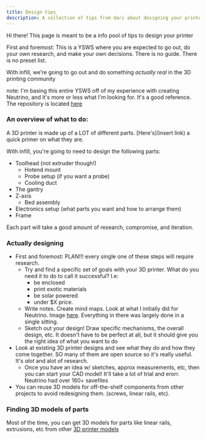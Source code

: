 ```yaml
---
title: Design tips
description: A collection of tips from dari about designing your printer
---
```



Hi there! This page is meant to be a info pool of tips to design your printer


First and foremost: This is a YSWS where you are expected to go out, do your own research, and make your own decisions. There is no guide. There is no preset list.

With infill, we're going to go out and do something *actually real* in the 3D printing community

note: I'm basing this entire YSWS off of my experience with creating Neutrino, and it's more or less what I'm looking for. It's a good reference. The repository is located [here](https://github.com/the-openary/neutrino)


### An overview of what to do:
A 3D printer is made up of a LOT of different parts. [Here's](insert link) a quick primer on what they are.

With infill, you're going to need to design the following parts:
- Toolhead (not extruder though!)
    - Hotend mount
    - Probe setup (if you want a probe)
    - Cooling duct
- The gantry
- Z-axis
    - Bed assembly
- Electronics setup (what parts you want and how to arrange them)
- Frame

Each part will take a good amount of research, compromise, and iteration.



### Actually designing
- First and foremost: PLAN!!! every single one of these steps will require research.
    - Try and find a specific set of goals with your 3D printer. What do you need it to do to call it successful? I.e:
        - be enclosed
        - print exotic materials
        - be solar powered
        - under $X price.
    - Write notes. Create mind maps. Look at what I initially did for Neutrino. Image [here](https://theopenary.com/images/neutrino/neutrinomaphr.png). Everything in there was largely done in a single sitting.
    - Sketch out your design! Draw specific mechanisms, the overall design, etc. It doesn't have to be perfect at all, but it should give you the right idea of what you want to do
- Look at existing 3D printer designs and see what they do and how they come together. SO many of them are open source so it's really useful. It's *alot* and alot of research.
    - Once you have an idea w/ sketches, approx measurements, etc, then you can start your CAD model! It'll take a lot of trial and erorr. Neutrino had over 160+ savefiles
- You can reuse 3D models for off-the-shelf components from other projects to avoid redesigning them. (screws, linear rails,  etc).

### Finding 3D models of parts
Most of the time, you can get 3D models for parts like linear rails, extrusions, etc from other [3D printer models]()
